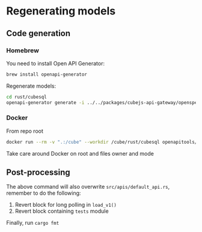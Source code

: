 # Regenerating models

## Code generation

### Homebrew

You need to install Open API Generator:

```sh
brew install openapi-generator
```

Regenerate models:

```bash
cd rust/cubesql
openapi-generator generate -i ../../packages/cubejs-api-gateway/openspec.yml -g rust -o cubeclient
```

### Docker

From repo root

```sh
docker run --rm -v ".:/cube" --workdir /cube/rust/cubesql openapitools/openapi-generator-cli:v7.14.0 generate -i ../../packages/cubejs-api-gateway/openspec.yml -g rust -o cubeclient
```

Take care around Docker on root and files owner and mode

## Post-processing

The above command will also overwrite `src/apis/default_api.rs`, remember to do the following:

1. Revert block for long polling in `load_v1()`
2. Revert block containing `tests` module

Finally, run `cargo fmt`
